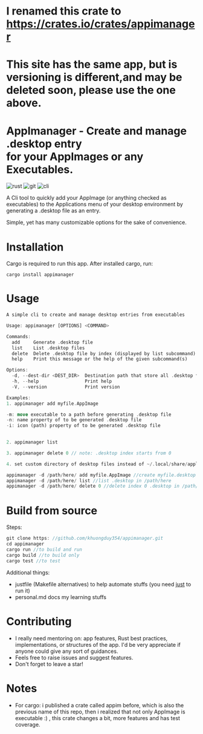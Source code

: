 # I renamed this crate to https://crates.io/crates/appimanager
# This site has the same app, but is versioning is different,and may be deleted soon, please use the one above. 

# AppImanager - Create and manage .desktop entry <br> for your AppImages or any Executables.    
![rust](https://img.shields.io/badge/Rust-000000?style=for-the-badge&logo=rust&logoColor=white)
![git](https://img.shields.io/badge/GIT-E44C30?style=for-the-badge&logo=git&logoColor=white)
![cli](https://img.shields.io/badge/GNU%20Bash-4EAA25?style=for-the-badge&logo=GNU%20Bash&logoColor=white)

A Cli tool to quickly add your AppImage (or anything checked as executables) to the Applications menu of your desktop environment
by generating a .desktop file as an entry.

Simple, yet has many customizable options for the sake of convenience.


# Installation  
Cargo is required to run this app. After installed cargo, run: 

`cargo install appimanager`

# Usage 
```rust 
A simple cli to create and manage desktop entries from executables

Usage: appimanager [OPTIONS] <COMMAND>

Commands:
  add     Generate .desktop file
  list    List .desktop files 
  delete  Delete .desktop file by index (displayed by list subcommand) 
  help    Print this message or the help of the given subcommand(s)

Options:
  -d, --dest-dir <DEST_DIR>  Destination path that store all .desktop files  (default=~/.local/share/applications)
  -h, --help                 Print help
  -V, --version              Print version

Examples: 
1. appimanager add myfile.AppImage 

-m: move executable to a path before generating .desktop file   
-n: name property of to be generated .desktop file 
-i: icon (path) property of to be generated .desktop file 
 

2. appimanager list 

3. appimanager delete 0 // note: .desktop index starts from 0 

4. set custom directory of desktop files instead of ~/.local/share/applications (not recommended)  

appimanager -d /path/here/ add myfile.AppImage //create myfile.desktop in /path/here/
appimanager -d /path/here/ list //list .desktop in /path/here
appimanager -d /path/here/ delete 0 //delete index 0 .desktop in /path/here


```
# Build from source   
Steps: 
```rust
git clone https: //github.com/khuongduy354/appimanager.git 
cd appimanager  
cargo run //to build and run 
cargo build //to build only
cargo test //to test
``` 
Additional things:
- justfile (Makefile alternatives) to help automate stuffs (you need [just](https://crates.io/crates/just) to run it)  
- personal.md docs my learning stuffs

# Contributing 
- I really need mentoring on: app features, Rust best practices, implementations, or structures of the app.
I'd be very appreciate if anyone could give any sort of guidances. 
- Feels free to raise issues and suggest features.  
- Don't forget to leave a star!

# Notes 
- For cargo: i published a crate called appim before, which is also the previous name of this repo, then i realized that not only AppImage is executable :) , this crate changes a bit, more features and has test coverage.



